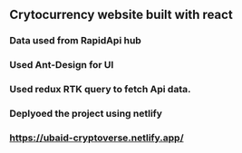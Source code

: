 ## Crytocurrency website built with react
### Data used from RapidApi hub
### Used Ant-Design for UI
### Used redux RTK query to fetch Api data.
### Deplyoed the project using netlify
### https://ubaid-cryptoverse.netlify.app/
